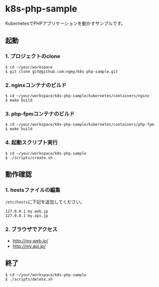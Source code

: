 # k8s-php-sample

KubernetesでPHPアプリケーションを動かすサンプルです。

## 起動
### 1. プロジェクトのclone
```
$ cd ~/your/workspace
$ git clone git@github.com:ngmy/k8s-php-sample.git
```

### 2. nginxコンテナのビルド
```
$ cd ~/your/workspace/k8s-php-sample/kubernetes/containers/nginx
$ make build
```

### 3. php-fpmコンテナのビルド
```
$ cd ~/your/workspace/k8s-php-sample/kubernetes/containers/php-fpm
$ make build
```

### 4. 起動スクリプト実行
```
$ cd ~/your/workspace/k8s-php-sample
$ ./scripts/create.sh
```

## 動作確認
### 1. hostsファイルの編集
`/etc/hosts`に下記を追加してください。
```
127.0.0.1 my.web.jp
127.0.0.1 my.api.jp
```

### 2. ブラウザでアクセス
- http://my.web.jp/
- http://my.api.jp/

## 終了
```
$ cd ~/your/workspace/k8s-php-sample
$ ./scripts/delete.sh
```
